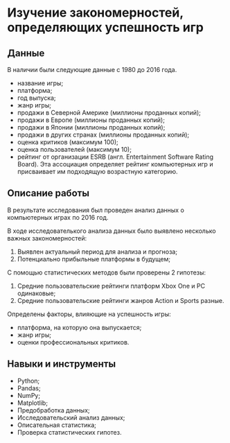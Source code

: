 # Изучение закономерностей, определяющих успешность игр

## Данные

В наличии были следующие данные с 1980 до 2016 года.

- название игры;
- платформа;
- год выпуска; 
- жанр игры;
- продажи в Северной Америке (миллионы проданных копий);
- продажи в Европе (миллионы проданных копий);
- продажи в Японии (миллионы проданных копий);
- продажи в других странах (миллионы проданных копий);
- оценка критиков (максимум 100);
- оценка пользователей (максимум 10);
- рейтинг от организации ESRB (англ. Entertainment Software Rating Board). Эта ассоциация определяет рейтинг компьютерных игр и присваивает им подходящую возрастную категорию.

## Описание работы

В результате исследования был проведен анализ данных о компьютерных играх по 2016 год. 

В ходе исследователького анализа данных было выявлено несколько важных закономерностей:
1) Выявлен актуальный период для анализа и прогноза;
2) Потенциально прибыльные платформы в будущем;

С помощью статистических методов были проверены 2 гипотезы:
1) Средние пользовательские рейтинги платформ Xbox One и PC одинаковые;
2) Средние пользовательские рейтинги жанров Action и Sports разные.

Определены факторы, влияющие на успешность игры:
- платформа, на которую она выпускается;
- жанр игры;
- оценки профессиональных критиков.

## Навыки и инструменты

- Python;
- Pandas;
- NumPy;
- Matplotlib;
- Предобработка данных;
- Исследовательский анализ данных;
- Описательная статистика;
- Проверка статистических гипотез.

